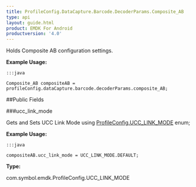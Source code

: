 ```yaml
---
title: ProfileConfig.DataCapture.Barcode.DecoderParams.Composite_AB
type: api
layout: guide.html
product: EMDK For Android
productversion: '4.0'
---
```



Holds Composite AB configuration settings. 
 
 

**Example Usage:**
	
	:::java
	
	Composite_AB compositeAB = profileConfig.dataCapture.barcode.decoderParams.composite_AB;
	


##Public Fields

###ucc_link_mode

Gets and Sets UCC Link Mode using [ ProfileConfig.UCC_LINK_MODE](../ProfileConfig-UCC_LINK_MODE) enum;
 
 

**Example Usage:**
	
	:::java
	
	compositeAB.ucc_link_mode = UCC_LINK_MODE.DEFAULT;
	


**Type:**

com.symbol.emdk.ProfileConfig.UCC_LINK_MODE












